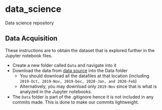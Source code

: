 # data_science
Data science repository

## Data Acquisition
These instructions are to obtain the dataset that is explored further in the Jupyter notebook files.
- Create a new folder called `Data` and navigate into it
- Download the data from [data source](https://www.kaggle.com/mkechinov/ecommerce-events-history-in-cosmetics-shop?select=2019-Nov.csv) into the Data folder
	* You should download all the datafiles at that location (including `2019-Oct, 2019-Nov, 2019-Dec, 2020-Jan, and 2020-Feb`)
	* Alternatively, you may download only `2019-Nov` since that is what is analyzed in the Jupyter notebooks.
- The `Data` folder is part of the .gitignore hence it is not included in any commits made. This is done to make our commits lightweight.
